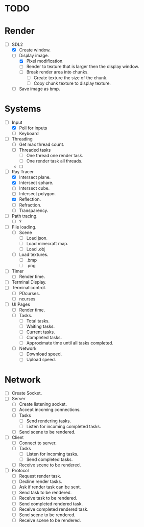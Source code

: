 # TODO

# Render
- [ ] SDL2
  - [x] Create window.
  - [ ] Display image.
    - [x] Pixel modification.
    - [ ] Render to texture that is larger then the display window.
    - [ ] Break render area into chunks.
      - [ ] Create texture the size of the chunk.
      - [ ] Copy chunk texture to display texture.
  - [ ] Save image as bmp.

# Systems
- [ ] Input
  - [x] Poll for inputs
  - [ ] Keyboard
- [ ] Threading
  - [ ] Get max thread count.
  - [ ] Threaded tasks
    - [ ] One thread one render task.
    - [ ] One render task all threads.
  - [ ]
- [ ] Ray Tracer
  - [x] Intersect plane.
  - [x] Intersect sphare.
  - [ ] Intersect cube.
  - [ ] Intersect polygon.
  - [x] Reflection.
  - [ ] Refraction.
  - [ ] Transparency.
- [ ] Path tracing.
  - [ ] ?
- [ ] File loading.
  - [ ] Scene
    - [ ] Load json.
    - [ ] Load minecraft map.
    - [ ] Load .obj
  - [ ] Load textures.
    - [ ] .bmp
    - [ ] .png
- [ ] Timer
  - [ ] Render time.
- [ ] Terminal Display.
- [ ] Terminal control.
  - [ ] PDcurses.
  - [ ] ncurses
- [ ] UI Pages
  - [ ] Render time.
  - [ ] Tasks.
    - [ ] Total tasks.
    - [ ] Waiting tasks.
    - [ ] Current tasks.
    - [ ] Completed tasks.
    - [ ] Approximate time until all tasks completed.
  - [ ] Network
    - [ ] Download speed.
    - [ ] Upload speed.

# Network
- [ ] Create Socket.
- [ ] Server
  - [ ] Create listening socket.
  - [ ] Accept incoming connections.
  - [ ] Tasks
    - [ ] Send rendering tasks.
    - [ ] Listen for incoming completed tasks.
  - [ ] Send scene to be rendered.
- [ ] Client
  - [ ] Connect to server.
  - [ ] Tasks
    - [ ] Listen for incoming tasks.
    - [ ] Send completed tasks.
  - [ ] Receive scene to be rendered.
- [ ] Protocol
  - [ ] Request render task.
  - [ ] Decline render tasks.
  - [ ] Ask if render task can be sent.
  - [ ] Send task to be rendered.
  - [ ] Receive task to be rendered.
  - [ ] Send completed rendered task.
  - [ ] Receive completed rendered task.
  - [ ] Send scene to be rendered.
  - [ ] Receive scene to be rendered.
